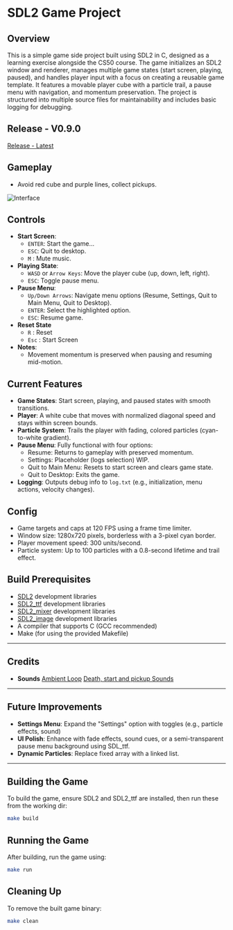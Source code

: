 # SDL2 Game Project

## Overview

This is a simple game side project built using SDL2 in C, designed as a learning exercise alongside the CS50 course. The game initializes an SDL2 window and renderer, manages multiple game states (start screen, playing, paused), and handles player input with a focus on creating a reusable game template. It features a movable player cube with a particle trail, a pause menu with navigation, and momentum preservation. The project is structured into multiple source files for maintainability and includes basic logging for debugging.

## Release - V0.9.0
[Release - Latest](https://github.com/Firrellum/gaem/releases/tag/v0.9.0)

## Gameplay
- Avoid red cube and purple lines, collect pickups.

![Interface](https://i.imgur.com/1ftUDKr.gif) 

## Controls

- **Start Screen**:
  - `ENTER`: Start the game...
  - `ESC`: Quit to desktop.
  - `M` : Mute music.
- **Playing State**:
  - `WASD` or `Arrow Keys`: Move the player cube (up, down, left, right).
  - `ESC`: Toggle pause menu.
- **Pause Menu**:
  - `Up/Down Arrows`: Navigate menu options (Resume, Settings, Quit to Main Menu, Quit to Desktop).
  - `ENTER`: Select the highlighted option.
  - `ESC`: Resume game.
- **Reset State**
  - `R` : Reset
  - `Esc` : Start Screen
- **Notes**: 
  - Movement momentum is preserved when pausing and resuming mid-motion.


## Current Features

- **Game States**: Start screen, playing, and paused states with smooth transitions.
- **Player**: A white cube that moves with normalized diagonal speed and stays within screen bounds.
- **Particle System**: Trails the player with fading, colored particles (cyan-to-white gradient).
- **Pause Menu**: Fully functional with four options:
  - Resume: Returns to gameplay with preserved momentum.
  - Settings: Placeholder (logs selection) WIP.
  - Quit to Main Menu: Resets to start screen and clears game state.
  - Quit to Desktop: Exits the game.
- **Logging**: Outputs debug info to `log.txt` (e.g., initialization, menu actions, velocity changes).

## Config

- Game targets and caps at 120 FPS using a frame time limiter.
- Window size: 1280x720 pixels, borderless with a 3-pixel cyan border.
- Player movement speed: 300 units/second.
- Particle system: Up to 100 particles with a 0.8-second lifetime and trail effect.

## Build Prerequisites

- [SDL2](https://github.com/libsdl-org/SDL_image/releases/tag/release-2.8.8) development libraries  
- [SDL2_ttf](https://github.com/libsdl-org/SDL_ttf/releases/tag/release-2.24.0) development libraries  
- [SDL2_mixer](https://github.com/libsdl-org/SDL_mixer/releases/tag/release-2.8.1) development libraries 
- [SDL2_image](https://github.com/libsdl-org/SDL_image/releases/tag/release-2.8.8) development libraries 
- A compiler that supports C (GCC recommended)
- Make (for using the provided Makefile)

---

## Credits

- **Sounds**
[Ambient Loop](https://soundimage.org/sfx-scifi-amb/)
[Death, start and pickup Sounds](https://sfbgames.itch.io/chiptone)

---

## Future Improvements

- **Settings Menu**: Expand the "Settings" option with toggles (e.g., particle effects, sound)
- **UI Polish**: Enhance with fade effects, sound cues, or a semi-transparent pause menu background using SDL_ttf.
- **Dynamic Particles**: Replace fixed array with a linked list.

---

## Building the Game

To build the game, ensure SDL2 and SDL2_ttf are installed, then run these from the working dir:

```sh
make build
```

## Running the Game

After building, run the game using:

```sh
make run
```

## Cleaning Up

To remove the built game binary:

```sh
make clean
```




